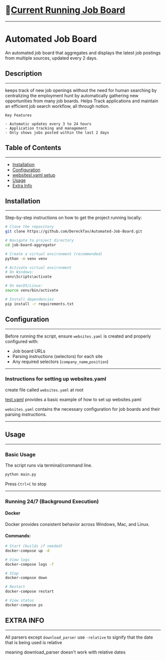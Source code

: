 # 📄[Current Running Job Board](https://www.notion.so/27b048332b688091a681db0cde874ec8?v=27b048332b6881afa220000cb5955f01&source=copy_link)

---

# Automated Job Board

An automated job board that aggregates and displays the latest job postings from multiple sources, updated every 2 days.

## Description

---
keeps track of new job openings without the need for human searching by centralizing the employment hunt by automatically gathering new opportunities from many job boards. Helps Track applications and maintain an efficient job search workflow, all through notion.

    Key Features

    - Automatic updates every 3 to 24 hours
    - Application tracking and management
    - Only shows jobs posted within the last 2 days

## Table of Contents

---
- [Installation](#installation)
- [Configuration](#configuration)
- [websitesl.yaml setup](#instructions-for-setting-up-websitesyaml)
- [Usage](#usage)
- [Extra Info](#extra-info)


## Installation

---
Step-by-step instructions on how to get the project running locally:

```bash
# Clone the repository
git clone https://github.com/DereckTav/Automated-Job-Board.git

# Navigate to project directory
cd job-board-aggregator

# Create a virtual environment (recommended)
python -m venv venv

# Activate virtual environment
# On Windows:
venv\Scripts\activate

# On macOS/Linux:
source venv/bin/activate

# Install dependencies
pip install -r requirements.txt
```

## Configuration

---
Before running the script, ensure `websites.yaml` is created and properly configured with:
- Job board URLs
- Parsing instructions (selectors) for each site
- Any required selectors (`company_name`,`position`)

---
### Instructions for setting up websites.yaml

create file called `websites.yaml` at root

[test.yaml](Test/test.yaml) provides a basic example of how to set up websites.yaml

`websites.yaml` contains the necessary configuration for job boards and their parsing instructions.

---
## Usage

---
### Basic Usage


The script runs via terminal/command line.

```bash
python main.py
```

Press `Ctrl+C` to stop

---
### Running 24/7 (Background Execution)

#### Docker

Docker provides consistent behavior across Windows, Mac, and Linux.

#### Commands:
```bash
# Start (builds if needed)
docker-compose up -d

# View logs
docker-compose logs -f

# Stop
docker-compose down

# Restart
docker-compose restart

# View status
docker-compose ps
```

## **EXTRA INFO**

---
All parsers except `download_parser` use `-relative` to signify that
the date that is being used is relative

meaning download_parser doesn't work with relative dates